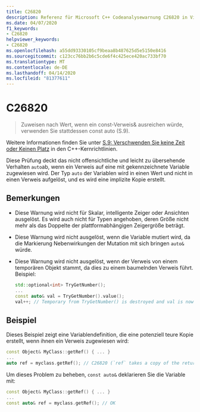```yaml
---
title: C26820
description: Referenz für Microsoft C++ Codeanalysewarnung C26820 in Visual Studio.
ms.date: 04/07/2020
f1_keywords:
- C26820
helpviewer_keywords:
- C26820
ms.openlocfilehash: a55dd93330105cf9beaa8b487625d5e5150e8416
ms.sourcegitcommit: c123cc76bb2b6c5cde6f4c425ece420ac733bf70
ms.translationtype: MT
ms.contentlocale: de-DE
ms.lasthandoff: 04/14/2020
ms.locfileid: "81377611"
---
```

# <a name="c26820"></a>C26820

> Zuweisen nach Wert, wenn ein const-Verweis&amp; ausreichen würde, verwenden Sie stattdessen const auto (S.9).

Weitere Informationen finden Sie unter [S.9: Verschwenden Sie keine Zeit oder Keinen Platz](https://github.com/isocpp/CppCoreGuidelines/blob/master/CppCoreGuidelines.md#p9-dont-waste-time-or-space) in den C++-Kernrichtlinien.

Diese Prüfung deckt das nicht offensichtliche und leicht zu übersehende Verhalten `auto`ab, wenn ein Verweis auf eine mit gekennzeichnete Variable zugewiesen wird. Der Typ `auto` der Variablen wird in einen Wert und nicht in einen Verweis aufgelöst, und es wird eine implizite Kopie erstellt.

## <a name="remarks"></a>Bemerkungen

- Diese Warnung wird nicht für Skalar, intelligente Zeiger oder Ansichten ausgelöst. Es wird auch nicht für Typen angehoben, deren Größe nicht mehr als das Doppelte der plattformabhängigen Zeigergröße beträgt.
- Diese Warnung wird nicht ausgelöst, wenn die Variable mutiert wird, da die Markierung Nebenwirkungen der Mutation mit sich bringen `auto&` würde.
- Diese Warnung wird nicht ausgelöst, wenn der Verweis von einem temporären Objekt stammt, da dies zu einem baumelnden Verweis führt. Beispiel:

  ```cpp
  std::optional<int> TryGetNumber();
  ...
  const auto& val = TryGetNumber().value();
  val++; // Temporary from TryGetNumber() is destroyed and val is now dangling
  ```

## <a name="example"></a>Beispiel

Dieses Beispiel zeigt eine Variablendefinition, die eine potenziell teure Kopie erstellt, wenn ihnen ein Verweis zugewiesen wird:

```cpp
const Object& MyClass::getRef() { ... }
...
auto ref = myclass.getRef(); // C26820 (`ref` takes a copy of the returned object)
```

Um dieses Problem zu beheben, `const auto&` deklarieren Sie die Variable mit:

```cpp
const Object& MyClass::getRef() { ... }
...
const auto& ref = myclass.getRef(); // OK
```
